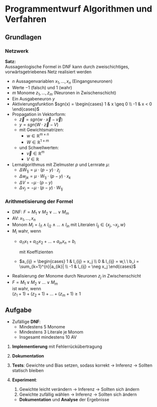 # Programmentwurf Algorithmen und Verfahren

## Grundlagen

### Netzwerk
**Satz:**  
Aussagenlogische Formel in DNF kann durch zweischichtiges, vorwärtsgetriebenes Netz realisiert werden

- $n$ Aussagenvariablen $x_1, \dots, x_n$ (Eingangsneuronen)
- Werte $-1$ (falsch) und $1$ (wahr)
- $m$ Monome $z_1, \dots, z_m$ (Neuronen in Zwischenschicht)
- Ein Ausgabeneuron $y$
- Aktivierungsfunktion $sgn(x) = \begin{cases} 1 & x \geq 0 \\ -1 & x < 0 \end{cases}$
- Propagation in Vektorform:
  - $\vec{z} = sgn(w\cdot \vec{x} - \vec{v})$
  - $y = sgn(W \cdot \vec{z} - V)$
  - mit Gewichtsmatrizen: 
    - $w \in \mathbb{R}^{m \times n}$
    - $W \in \mathbb{R}^{1 \times m}$
  - und Schwellwerten:
    - $\vec{v} \in \mathbb{R}^{m}$
    - $V \in \mathbb{R}$
- Lernalgorithmus mit Zielmuster $p$ und Lernrate $\mu$:
  - $\Delta W_{1j} = \mu \cdot (p-y)\cdot z_j$
  - $\Delta w_{jk} = \mu \cdot W_{1j}\cdot (p-y) \cdot x_k$
  - $\Delta V = - \mu \cdot (p-y)$
  - $\Delta v_{j} = - \mu \cdot (p-y) \cdot W_{1j}$



### Arithmetisierung der Formel

- DNF: $F = M_1 \lor M_2 \lor \ldots \lor M_m$
- AV: $x_1, \dots, x_n$
- Monom $M_i = l_{i1} \land l_{i2} \land \ldots \land l_{in}$ mit Literalen $l_{ij} \in \{x_j, \neg x_j, w\}$
- $M_i$ wahr, wenn  
  - $a_{i1}x_1 + a_{i2}x_2 + \ldots + a_{in}x_n = b_i$  
  
    mit Koeffizienten  

  - $a_{ij} = \begin{cases} 1 & l_{ij} = x_j \\ 0 & l_{ij} = w,\ \ b_i = \sum_{k=1}^{n}|a_{ik}| \\ -1 & l_{ij} = \neg x_j \end{cases}$
- Realisierung der Monome durch Neuronen $z_j$ in Zwischenschicht
- $F = M_1 \lor M_2 \lor \ldots \lor M_m$  
    ist wahr, wenn  
    $(z_1+1) + (z_2+1) + \ldots + (z_m+1) \geq 1$

## Aufgabe
- Zufällige **DNF**:
  - Mindestens 5 Monome
  - Mindestens 3 Literale je Monom
  - Insgesamt mindestens 10 AV
1. **Implementierung** mit Fehlerrückübertragung
2. **Dokumentation**
3. **Tests**: Gewichte und Bias setzen, sodass korrekt $\longrightarrow$ Inferenz $\longrightarrow$ Sollten statisch bleiben
4. **Experiment**:
   1. Gewichte leicht verändern $\longrightarrow$ Inferenz $\longrightarrow$ Sollten sich ändern
   2. Gewichte zufällig wählen $\longrightarrow$ Inferenz $\longrightarrow$ Sollten sich ändern  

   - **Dokumentation** und **Analyse** der Ergebnisse
